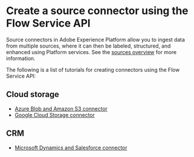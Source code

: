 # Create a source connector using the Flow Service API

Source connectors in Adobe Experience Platform allow you to ingest data from multiple sources, where it can then be labeled, structured, and enhanced using Platform services. See the [sources overview](../../technical_overview/acp_connectors_overview/acp-connectors-overview.md) for more information.

The following is a list of tutorials for creating connectors using the Flow Service API:

## Cloud storage

-   [Azure Blob and Amazon S3 connector](./blob-s3-api-tutorial.md)
-   [Google Cloud Storage connector](./google-cloud-api-tutorial.md)

## CRM

-   [Microsoft Dynamics and Salesforce connector](./dynamics-salesforce-api-tutorial.md)